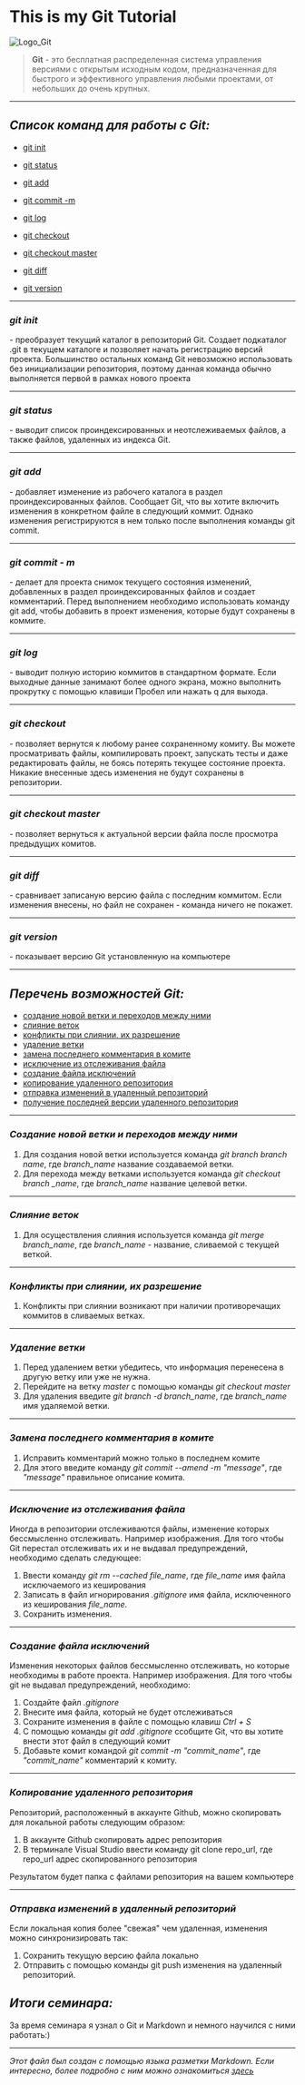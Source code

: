 # This is my Git Tutorial
![Logo_Git](/Git-logo.svg "Логотип Git")
>**Git**
\- это бесплатная распределенная система управления версиями с открытым исходным кодом, предназначенная для быстрого и эффективного управления любыми проектами, от небольших до очень крупных.
***
## *Список команд для работы с Git:*

* [git init](#git-init)

* [git status](#git-status)

* [git add](#git-add)

* [git commit -m](#git-commit---m)

* [git log](#git-log)

* [git checkout](#git-checkout)

* [git checkout master](#git-checkout-master)

* [git diff](#git-diff)

* [git version](#git-version)

***
### ***git init***

\- преобразует текущий каталог в репозиторий Git. Создает подкаталог .git в текущем каталоге и позволяет начать регистрацию версий проекта. Большинство остальных команд Git невозможно использовать без инициализации репозитория, поэтому данная команда обычно выполняется первой в рамках нового проекта

***

### ***git status***

\- выводит список проиндексированных и неотслеживаемых файлов, а также файлов, удаленных из индекса Git.

***

### ***git add***

\- добавляет изменение из рабочего каталога в раздел проиндексированных файлов. Cообщает Git, что вы хотите включить изменения в конкретном файле в следующий коммит. Однако изменения регистрируются в нем только после выполнения команды git commit.

***

### ***git commit - m***

\- делает для проекта снимок текущего состояния изменений, добавленных в раздел проиндексированных файлов и создает комментарий. Перед выполнением необходимо использовать команду git add, чтобы добавить в проект изменения, которые будут сохранены в коммите.

***

### ***git log***

\- выводит полную историю коммитов в стандартном формате. Если выходные данные занимают более одного экрана, можно выполнить прокрутку с помощью клавиши Пробел или нажать q для выхода.

***

### ***git checkout***

\- позволяет вернутся к любому ранее сохраненному комиту. Вы можете просматривать файлы, компилировать проект, запускать тесты и даже редактировать файлы, не боясь потерять текущее состояние проекта. Никакие внесенные здесь изменения не будут сохранены в репозитории.

***

### ***git checkout master***

\- позволяет вернуться к актуальной версии файла после просмотра предыдущих комитов.

***

### ***git diff***

\- сравнивает записаную версию файла с последним коммитом. Если изменения внесены, но файл не сохранен - команда ничего не покажет.

***

### ***git version***

\- показывает версию Git установленную на компьютере

***

## *Перечень возможностей Git:*

* [cоздание новой ветки и переходов между ними](#создание-новой-ветки-и-переходов-между-ними)
* [cлияние веток](#слияние-веток)
* [конфликты при слиянии, их разрешение](#конфликты-при-слиянии-их-разрешение)
* [удаление ветки](#удаление-ветки)
* [замена последнего комментария в комите](#замена-последнего-комментария-в-комите)
* [исключение из отслеживания файла](#исключение-из-отслеживания-файла)
* [создание файла исключений](#создание-файла-исключений)
* [копирование удаленного репозитория](#копирование-удаленного-репозитория)
* [отправка изменений в удаленный репозиторий]()
* [получение последней версии удаленного репозитория]()

***
### *__Создание новой ветки и переходов между ними__*
1. Для создания новой ветки используется команда *git branch branch name*, где *branch_name* название создаваемой ветки.
2. Для перехода между ветками используется команда *git checkout branch _name*, где *branch_name* название целевой ветки.
***

### *__Слияние веток__*

1. Для осуществления слияния используется команда *git merge branch_name*, где *branch_name* - название, сливаемой с текущей веткой.
***

### *__Конфликты при слиянии, их разрешение__*
1. Конфликты при слиянии возникают при наличии противоречащих коммитов в сливаемых ветках.
***

### *__Удаление ветки__*
1. Перед удалением ветки убедитесь, что информация перенесена в другую ветку или уже не нужна.
2. Перейдите на ветку *master* с помощью команды *git checkout master* 
3. Для удаления введите *git branch -d branch_name*, где *branch_name* имя удаляемой ветки.
***

### *__Замена последнего комментария в комите__*
1. Исправить комментарий можно только в последнем комите
2. Для этого введите команду *git commit --amend -m "message"*, где *"message"* правильное описание комита.
***

### *__Исключение из отслеживания файла__*

Иногда в репозитории отслеживаются файлы, изменение которых бессмысленно отслеживать. Например изображения. Для того чтобы Git перестал отслеживать их и не выдавал предупреждений, необходимо сделать следующее:
1. Ввести команду *git rm --cached file_name*, где *file_name* имя файла исключаемого из кеширования
2. Записать в файл игнорирования *.gitignore* имя файла, исключенного из кеширования *file_name*.
3. Сохранить изменения.  
***

### *__Создание файла исключений__*

Изменения некоторых файлов бессмысленно отслеживать, но которые необходимы в работе проекта. Например изображения. Для того чтобы git не выдавал предупреждений, необходимо:
1. Создайте файл *.gitignore*
2. Внесите имя файла, который не будет отслеживаться
3. Сохраните изменения в файле с помощью клавиш *Ctrl + S*
4. С помощью команды *git add .gitignore* ссобщите Git, что вы хотите внести этот файл в следующий комит
5. Добавьте комит командой *git commit -m "commit_name"*, где *"commit_name"* комментарий к комиту.
***

### *__Копирование удаленного репозитория__*

Репозиторий, расположенный в аккаунте Github, можно скопировать для локальной работы следующим образом:
1. В аккаунте Github скопировать адрес репозитория
2. В терминале Visual Studio ввести команду git clone repo_url, где repo_url адрес скопированного репозитория

Результатом будет папка с файлами репозитория на вашем компьютере
***

### *__Отправка изменений в удаленный репозиторий__*

Если локальная копия более "свежая" чем удаленная, изменения можно синхронизировать так:
1. Сохранить текущую версию файла локально
2. Отправить с помощью команды git push изменения на удаленный репозиторий.


## *Итоги семинара:*

За время семинара я узнал о Git и Markdown и немного научился с ними работать:)
***
*Этот файл был создан с помощью языка разметки Markdown. Если интересно, более подробно с ним можно ознакомиться*
[*здесь*](https://gist.github.com/Jekins/2bf2d0638163f1294637)